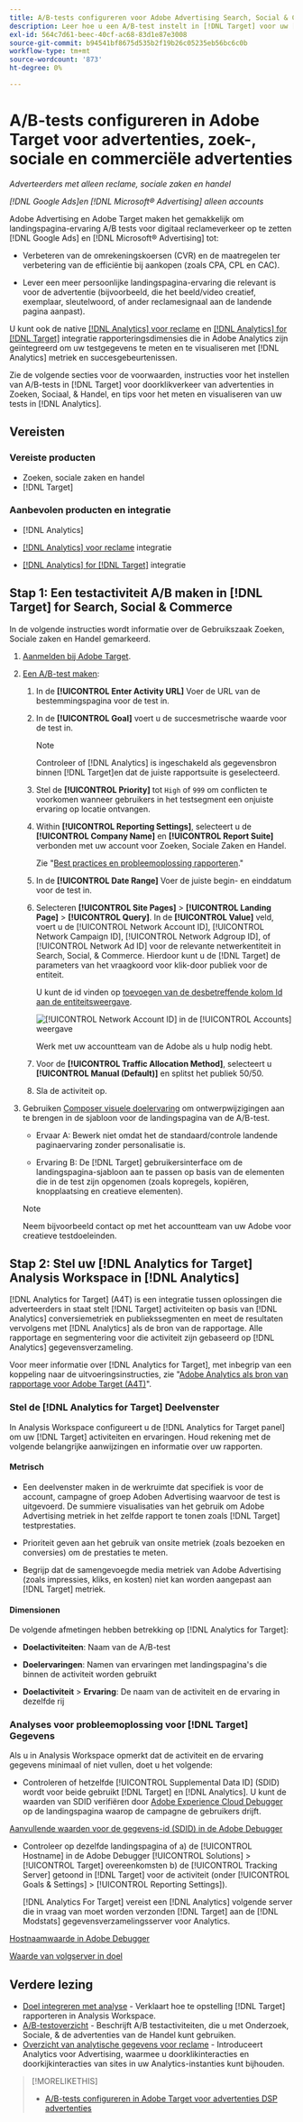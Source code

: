 ```yaml
---
title: A/B-tests configureren voor Adobe Advertising Search, Social & Commerce Ads in Adobe Target
description: Leer hoe u een A/B-test instelt in [!DNL Target] voor uw [!DNL Google Ads] en [!DNL Microsoft® Advertising] advertenties in Zoeken, Sociale Zaken en Handel.
exl-id: 564c7d61-beec-40cf-ac68-83d1e87e3008
source-git-commit: b94541bf8675d535b2f19b26c05235eb56bc6c0b
workflow-type: tm+mt
source-wordcount: '873'
ht-degree: 0%

---
```


# A/B-tests configureren in Adobe Target voor advertenties, zoek-, sociale en commerciële advertenties

*Adverteerders met alleen reclame, sociale zaken en handel*

*[!DNL Google Ads]en [!DNL Microsoft® Advertising] alleen accounts*

Adobe Advertising en Adobe Target maken het gemakkelijk om landingspagina-ervaring A/B tests voor digitaal reclameverkeer op te zetten [!DNL Google Ads] en [!DNL Microsoft® Advertising] tot:

* Verbeteren van de omrekeningskoersen (CVR) en de maatregelen ter verbetering van de efficiëntie bij aankopen (zoals CPA, CPL en CAC).

* Lever een meer persoonlijke landingspagina-ervaring die relevant is voor de advertentie (bijvoorbeeld, die het beeld/video creatief, exemplaar, sleutelwoord, of ander reclamesignaal aan de landende pagina aanpast).

U kunt ook de native [[!DNL Analytics] voor reclame](/help/integrations/analytics/overview.md) en [[!DNL Analytics] for [!DNL Target]](https://experienceleague.adobe.com/docs/target/using/integrate/a4t/a4t.html) integratie rapporteringsdimensies die in Adobe Analytics zijn geïntegreerd om uw testgegevens te meten en te visualiseren met [!DNL Analytics] metriek en succesgebeurtenissen.

Zie de volgende secties voor de voorwaarden, instructies voor het instellen van A/B-tests in [!DNL Target] voor doorklikverkeer van advertenties in Zoeken, Sociaal, &amp; Handel, en tips voor het meten en visualiseren van uw tests in [!DNL Analytics].

## Vereisten

### Vereiste producten

* Zoeken, sociale zaken en handel
* [!DNL Target]

### Aanbevolen producten en integratie

* [!DNL Analytics]

* [[!DNL Analytics] voor reclame](/help/integrations/analytics/overview.md) integratie<!-- necessary for testing view-throughs, which most advertisers want to do -->

* [[!DNL Analytics] for [!DNL Target]](https://experienceleague.adobe.com/docs/target/using/integrate/a4t/a4t.html) integratie

## Stap 1: Een testactiviteit A/B maken in [!DNL Target] for Search, Social &amp; Commerce

In de volgende instructies wordt informatie over de Gebruikszaak Zoeken, Sociale zaken en Handel gemarkeerd.

1. [Aanmelden bij Adobe Target](https://experienceleague.adobe.com/docs/target/using/introduction/target-access-from-mac.html).

1. [Een A/B-test maken](https://experienceleague.adobe.com/docs/target/using/activities/abtest/create/test-create-ab.html):

   1. In de **[!UICONTROL Enter Activity URL]** Voer de URL van de bestemmingspagina voor de test in.

   1. In de **[!UICONTROL Goal]** voert u de succesmetrische waarde voor de test in.

      >[!NOTE]
      >
      >Controleer of [!DNL Analytics] is ingeschakeld als gegevensbron binnen [!DNL Target]en dat de juiste rapportsuite is geselecteerd.

   1. Stel de **[!UICONTROL Priority]** tot `High` of `999` om conflicten te voorkomen wanneer gebruikers in het testsegment een onjuiste ervaring op locatie ontvangen.


   1. Within **[!UICONTROL Reporting Settings]**, selecteert u de **[!UICONTROL Company Name]** en **[!UICONTROL Report Suite]** verbonden met uw account voor Zoeken, Sociale Zaken en Handel.

      Zie &quot;[Best practices en probleemoplossing rapporteren](https://experienceleague.adobe.com/docs/analytics/analyze/reports-analytics/report-troubleshooting.html).&quot;

   1. In de **[!UICONTROL Date Range]** Voer de juiste begin- en einddatum voor de test in.

   1. Selecteren **[!UICONTROL Site Pages]** > **[!UICONTROL Landing Page]** > **[!UICONTROL Query]**. In de **[!UICONTROL Value]** veld, voert u de [!UICONTROL Network Account ID], [!UICONTROL Network Campaign ID], [!UICONTROL Network Adgroup ID], of [!UICONTROL Network Ad ID] voor de relevante netwerkentiteit in Search, Social, &amp; Commerce. Hierdoor kunt u de [!DNL Target] de parameters van het vraagkoord voor klik-door publiek voor de entiteit.

      U kunt de id vinden op [toevoegen van de desbetreffende kolom Id aan de entiteitsweergave](/help/search-social-commerce/common-tasks/data-views/custom-default-views-manage.md).

      ![[!UICONTROL Network Account ID] in de [!UICONTROL Accounts] weergave](/help/integrations/assets/target-search-id.png "[!UICONTROL Network Account ID] in de [!UICONTROL Accounts] weergave")

      Werk met uw accountteam van de Adobe als u hulp nodig hebt.

   1. Voor de **[!UICONTROL Traffic Allocation Method]**, selecteert u **[!UICONTROL Manual (Default)]** en splitst het publiek 50/50.

   1. Sla de activiteit op.

1. Gebruiken [Composer visuele doelervaring](https://experienceleague.adobe.com/docs/target/using/activities/abtest/create/test-create-ab.html) om ontwerpwijzigingen aan te brengen in de sjabloon voor de landingspagina van de A/B-test.

   * Ervaar A: Bewerk niet omdat het de standaard/controle landende paginaervaring zonder personalisatie is.

   * Ervaring B: De [!DNL Target] gebruikersinterface om de landingspagina-sjabloon aan te passen op basis van de elementen die in de test zijn opgenomen (zoals kopregels, kopiëren, knopplaatsing en creatieve elementen).

   >[!NOTE]
   >
   >Neem bijvoorbeeld contact op met het accountteam van uw Adobe voor creatieve testdoeleinden.

## Stap 2: Stel uw [!DNL Analytics for Target] Analysis Workspace in [!DNL Analytics]

[!DNL Analytics for Target] (A4T) is een integratie tussen oplossingen die adverteerders in staat stelt [!DNL Target] activiteiten op basis van [!DNL Analytics] conversiemetriek en publiekssegmenten en meet de resultaten vervolgens met [!DNL Analytics] als de bron van de rapportage. Alle rapportage en segmentering voor die activiteit zijn gebaseerd op [!DNL Analytics] gegevensverzameling.

Voor meer informatie over [!DNL Analytics for Target], met inbegrip van een koppeling naar de uitvoeringsinstructies, zie &quot;[Adobe Analytics als bron van rapportage voor Adobe Target (A4T)](https://experienceleague.adobe.com/docs/target/using/integrate/a4t/a4t.html)&quot;.

### Stel de [!DNL Analytics for Target] Deelvenster

In Analysis Workspace configureert u de [!DNL Analytics for Target panel] om uw [!DNL Target] activiteiten en ervaringen. Houd rekening met de volgende belangrijke aanwijzingen en informatie over uw rapporten.

#### Metrisch

* Een deelvenster maken in de werkruimte dat specifiek is voor de account, campagne of groep Adoben Advertising<!-- only applicable entities? --> waarvoor de test is uitgevoerd. De summiere visualisaties van het gebruik om Adobe Advertising metriek in het zelfde rapport te tonen zoals [!DNL Target] testprestaties.

* Prioriteit geven aan het gebruik van onsite metriek (zoals bezoeken en conversies) om de prestaties te meten.

* Begrijp dat de samengevoegde media metriek van Adobe Advertising (zoals impressies, kliks, en kosten) niet kan worden aangepast aan [!DNL Target] metriek.

#### Dimensionen

De volgende afmetingen hebben betrekking op [!DNL Analytics for Target]:

* **Doelactiviteiten**: Naam van de A/B-test

* **Doelervaringen**: Namen van ervaringen met landingspagina&#39;s die binnen de activiteit worden gebruikt

* **Doelactiviteit** > **Ervaring**: De naam van de activiteit en de ervaring in dezelfde rij

### Analyses voor probleemoplossing voor [!DNL Target] Gegevens

Als u in Analysis Workspace opmerkt dat de activiteit en de ervaring gegevens minimaal of niet vullen, doet u het volgende:

* Controleren of hetzelfde [!UICONTROL Supplemental Data ID] (SDID) wordt voor beide gebruikt [!DNL Target] en [!DNL Analytics]. U kunt de waarden van SDID verifiëren door [Adobe Experience Cloud Debugger](https://experienceleague.adobe.com/docs/target-learn/tutorials/troubleshooting/troubleshoot-with-the-experience-cloud-debugger.html) op de landingspagina waarop de campagne de gebruikers drijft.

[Aanvullende waarden voor de gegevens-id (SDID) in de Adobe Debugger](/help/integrations/assets/target-troubleshooting-sdid.png)

* Controleer op dezelfde landingspagina of a) de [!UICONTROL Hostname] in de Adobe Debugger [!UICONTROL Solutions] > [!UICONTROL Target] overeenkomsten b) de [!UICONTROL Tracking Server] getoond in [!DNL Target] voor de activiteit (onder [!UICONTROL Goals & Settings] > [!UICONTROL Reporting Settings]).

  [!DNL Analytics For Target] vereist een [!DNL Analytics] volgende server die in vraag van moet worden verzonden [!DNL Target] aan de [!DNL Modstats] gegevensverzamelingsserver voor Analytics.<!-- just "to Analytics?"-->

[Hostnaamwaarde in Adobe Debugger](/help/integrations/assets/target-troubleshooting-hostname.png)

[Waarde van volgserver in doel](/help/integrations/assets/target-troubleshooting-tracking-server.png)

## Verdere lezing

* [Doel integreren met analyse](https://experienceleague.adobe.com/docs/target-learn/tutorials/integrations/3.2-target-analytics.html) - Verklaart hoe te opstelling [!DNL Target] rapporteren in Analysis Workspace.
* [A/B-testoverzicht](https://experienceleague.adobe.com/docs/target/using/activities/abtest/test-ab.html) - Beschrijft A/B testactiviteiten, die u met Onderzoek, Sociale, &amp; de advertenties van de Handel kunt gebruiken.
* [Overzicht van analytische gegevens voor reclame](/help/integrations/analytics/overview.md) - Introduceert Analytics voor Advertising, waarmee u doorklikinteracties en doorkijkinteracties van sites in uw Analytics-instanties kunt bijhouden.

>[!MORELIKETHIS]
>
>* [A/B-tests configureren in Adobe Target voor advertenties DSP advertenties](ab-tests-dsp.md)
